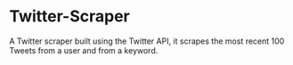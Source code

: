 # Twitter-Scraper
A Twitter scraper built using the Twitter API, it scrapes the most recent 100 Tweets from a user and from a keyword.
